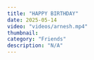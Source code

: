 ```yaml
---
title: "HAPPY BIRTHDAY"
date: 2025-05-14
video: "videos/arnesh.mp4"
thumbnail: 
category: "Friends"
description: "N/A"
---
```


